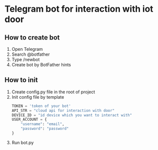 # Telegram bot for interaction with iot door
## How to create bot
1. Open Telegram
2. Search @botfather
3. Type /newbot
4. Create bot by BotFather hints

## How to init
1. Create config.py file in the root of project
2. Init config file by template
    ```python
    TOKEN = 'token of your bot'
    API_STR = "cloud api for interaction with door"
    DEVICE_ID = "id device which you want to interact with"
    USER_ACCOUNT = {
        "username": "email",
        "password": "password"
    }
    ```
3. Run bot.py
